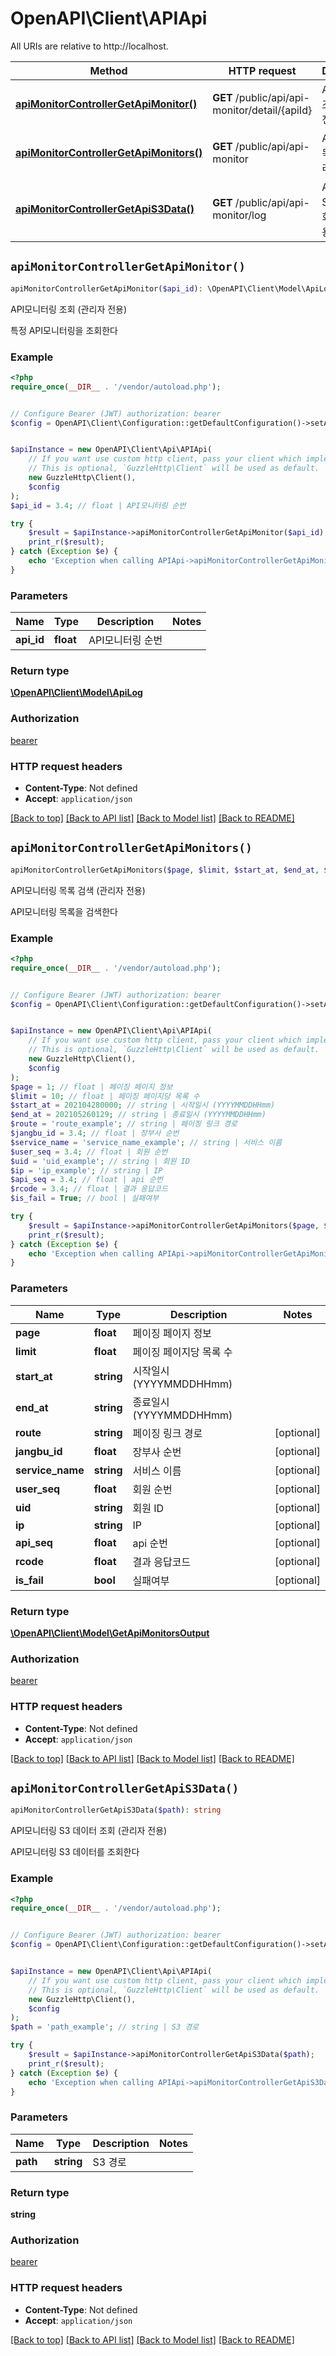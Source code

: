# OpenAPI\Client\APIApi

All URIs are relative to http://localhost.

Method | HTTP request | Description
------------- | ------------- | -------------
[**apiMonitorControllerGetApiMonitor()**](APIApi.md#apiMonitorControllerGetApiMonitor) | **GET** /public/api/api-monitor/detail/{apiId} | API모니터링 조회 (관리자 전용)
[**apiMonitorControllerGetApiMonitors()**](APIApi.md#apiMonitorControllerGetApiMonitors) | **GET** /public/api/api-monitor | API모니터링 목록 검색 (관리자 전용)
[**apiMonitorControllerGetApiS3Data()**](APIApi.md#apiMonitorControllerGetApiS3Data) | **GET** /public/api/api-monitor/log | API모니터링 S3 데이터 조회 (관리자 전용)


## `apiMonitorControllerGetApiMonitor()`

```php
apiMonitorControllerGetApiMonitor($api_id): \OpenAPI\Client\Model\ApiLog
```

API모니터링 조회 (관리자 전용)

특정 API모니터링을 조회한다

### Example

```php
<?php
require_once(__DIR__ . '/vendor/autoload.php');


// Configure Bearer (JWT) authorization: bearer
$config = OpenAPI\Client\Configuration::getDefaultConfiguration()->setAccessToken('YOUR_ACCESS_TOKEN');


$apiInstance = new OpenAPI\Client\Api\APIApi(
    // If you want use custom http client, pass your client which implements `GuzzleHttp\ClientInterface`.
    // This is optional, `GuzzleHttp\Client` will be used as default.
    new GuzzleHttp\Client(),
    $config
);
$api_id = 3.4; // float | API모니터링 순번

try {
    $result = $apiInstance->apiMonitorControllerGetApiMonitor($api_id);
    print_r($result);
} catch (Exception $e) {
    echo 'Exception when calling APIApi->apiMonitorControllerGetApiMonitor: ', $e->getMessage(), PHP_EOL;
}
```

### Parameters

Name | Type | Description  | Notes
------------- | ------------- | ------------- | -------------
 **api_id** | **float**| API모니터링 순번 |

### Return type

[**\OpenAPI\Client\Model\ApiLog**](../Model/ApiLog.md)

### Authorization

[bearer](../../README.md#bearer)

### HTTP request headers

- **Content-Type**: Not defined
- **Accept**: `application/json`

[[Back to top]](#) [[Back to API list]](../../README.md#endpoints)
[[Back to Model list]](../../README.md#models)
[[Back to README]](../../README.md)

## `apiMonitorControllerGetApiMonitors()`

```php
apiMonitorControllerGetApiMonitors($page, $limit, $start_at, $end_at, $route, $jangbu_id, $service_name, $user_seq, $uid, $ip, $api_seq, $rcode, $is_fail): \OpenAPI\Client\Model\GetApiMonitorsOutput
```

API모니터링 목록 검색 (관리자 전용)

API모니터링 목록을 검색한다

### Example

```php
<?php
require_once(__DIR__ . '/vendor/autoload.php');


// Configure Bearer (JWT) authorization: bearer
$config = OpenAPI\Client\Configuration::getDefaultConfiguration()->setAccessToken('YOUR_ACCESS_TOKEN');


$apiInstance = new OpenAPI\Client\Api\APIApi(
    // If you want use custom http client, pass your client which implements `GuzzleHttp\ClientInterface`.
    // This is optional, `GuzzleHttp\Client` will be used as default.
    new GuzzleHttp\Client(),
    $config
);
$page = 1; // float | 페이징 페이지 정보
$limit = 10; // float | 페이징 페이지당 목록 수
$start_at = 202104280000; // string | 시작일시 (YYYYMMDDHHmm)
$end_at = 202105260129; // string | 종료일시 (YYYYMMDDHHmm)
$route = 'route_example'; // string | 페이징 링크 경로
$jangbu_id = 3.4; // float | 장부사 순번
$service_name = 'service_name_example'; // string | 서비스 이름
$user_seq = 3.4; // float | 회원 순번
$uid = 'uid_example'; // string | 회원 ID
$ip = 'ip_example'; // string | IP
$api_seq = 3.4; // float | api 순번
$rcode = 3.4; // float | 결과 응답코드
$is_fail = True; // bool | 실패여부

try {
    $result = $apiInstance->apiMonitorControllerGetApiMonitors($page, $limit, $start_at, $end_at, $route, $jangbu_id, $service_name, $user_seq, $uid, $ip, $api_seq, $rcode, $is_fail);
    print_r($result);
} catch (Exception $e) {
    echo 'Exception when calling APIApi->apiMonitorControllerGetApiMonitors: ', $e->getMessage(), PHP_EOL;
}
```

### Parameters

Name | Type | Description  | Notes
------------- | ------------- | ------------- | -------------
 **page** | **float**| 페이징 페이지 정보 |
 **limit** | **float**| 페이징 페이지당 목록 수 |
 **start_at** | **string**| 시작일시 (YYYYMMDDHHmm) |
 **end_at** | **string**| 종료일시 (YYYYMMDDHHmm) |
 **route** | **string**| 페이징 링크 경로 | [optional]
 **jangbu_id** | **float**| 장부사 순번 | [optional]
 **service_name** | **string**| 서비스 이름 | [optional]
 **user_seq** | **float**| 회원 순번 | [optional]
 **uid** | **string**| 회원 ID | [optional]
 **ip** | **string**| IP | [optional]
 **api_seq** | **float**| api 순번 | [optional]
 **rcode** | **float**| 결과 응답코드 | [optional]
 **is_fail** | **bool**| 실패여부 | [optional]

### Return type

[**\OpenAPI\Client\Model\GetApiMonitorsOutput**](../Model/GetApiMonitorsOutput.md)

### Authorization

[bearer](../../README.md#bearer)

### HTTP request headers

- **Content-Type**: Not defined
- **Accept**: `application/json`

[[Back to top]](#) [[Back to API list]](../../README.md#endpoints)
[[Back to Model list]](../../README.md#models)
[[Back to README]](../../README.md)

## `apiMonitorControllerGetApiS3Data()`

```php
apiMonitorControllerGetApiS3Data($path): string
```

API모니터링 S3 데이터 조회 (관리자 전용)

API모니터링 S3 데이터를 조회한다

### Example

```php
<?php
require_once(__DIR__ . '/vendor/autoload.php');


// Configure Bearer (JWT) authorization: bearer
$config = OpenAPI\Client\Configuration::getDefaultConfiguration()->setAccessToken('YOUR_ACCESS_TOKEN');


$apiInstance = new OpenAPI\Client\Api\APIApi(
    // If you want use custom http client, pass your client which implements `GuzzleHttp\ClientInterface`.
    // This is optional, `GuzzleHttp\Client` will be used as default.
    new GuzzleHttp\Client(),
    $config
);
$path = 'path_example'; // string | S3 경로

try {
    $result = $apiInstance->apiMonitorControllerGetApiS3Data($path);
    print_r($result);
} catch (Exception $e) {
    echo 'Exception when calling APIApi->apiMonitorControllerGetApiS3Data: ', $e->getMessage(), PHP_EOL;
}
```

### Parameters

Name | Type | Description  | Notes
------------- | ------------- | ------------- | -------------
 **path** | **string**| S3 경로 |

### Return type

**string**

### Authorization

[bearer](../../README.md#bearer)

### HTTP request headers

- **Content-Type**: Not defined
- **Accept**: `application/json`

[[Back to top]](#) [[Back to API list]](../../README.md#endpoints)
[[Back to Model list]](../../README.md#models)
[[Back to README]](../../README.md)
